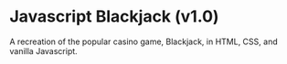# Javascript Blackjack (v1.0)

A recreation of the popular casino game, Blackjack, in HTML, CSS, and vanilla Javascript.
